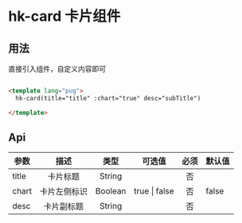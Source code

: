 # hk-card 卡片组件

## 用法

直接引入组件，自定义内容即可

```html

<template lang="pug">
  hk-card(title="title" :chart="true" desc="subTitle")

</template>


```

## Api

| 参数 | 描述 | 类型 | 可选值 | 必须 | 默认值 |
| -- |:----: | :--: | :--: | :--: | -- |
| title | 卡片标题 | String |  | 否 |  |
| chart | 卡片左侧标识 | Boolean | true \| false  | 否 | false |
| desc | 卡片副标题 | String |  | 否 |  |